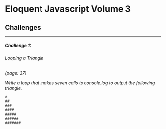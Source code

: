 # Eloquent Javascript Volume 3
## Challenges
___
##### Challenge 1:
###### Looping a Triangle
*(page: 37)*

*Write a loop that makes seven calls to console.log to output the following triangle.*
```
#
##
###
####
#####
######
#######
```
